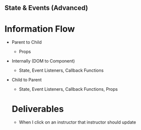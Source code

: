 ## State & Events (Advanced)

# Information Flow

- Parent to Child
  - Props

- Internally (DOM to Component)
  - State, Event Listeners, Callback Functions

- Child to Parent 
  - State, Event Listeners, Callback Functions, Props


  # Deliverables

  - When I click on an instructor that instructor should update 